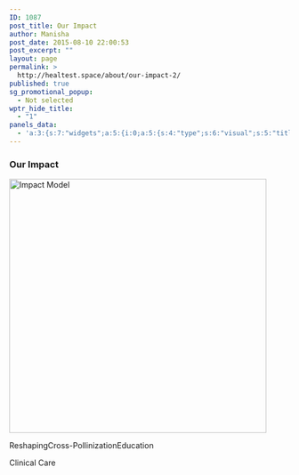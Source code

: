 ```yaml
---
ID: 1087
post_title: Our Impact
author: Manisha
post_date: 2015-08-10 22:00:53
post_excerpt: ""
layout: page
permalink: >
  http://healtest.space/about/our-impact-2/
published: true
sg_promotional_popup:
  - Not selected
wptr_hide_title:
  - "1"
panels_data:
  - 'a:3:{s:7:"widgets";a:5:{i:0;a:5:{s:4:"type";s:6:"visual";s:5:"title";s:10:"Our Impact";s:4:"text";s:256:"<p><a href="http://healtest.space/wp-content/uploads/2015/08/Impact-Model-.png"><img class="aligncenter size-full wp-image-1093" src="http://healtest.space/wp-content/uploads/2015/08/Impact-Model-.png" alt="Impact Model" width="462" height="457" /></a></p>";s:6:"filter";s:1:"1";s:11:"panels_info";a:5:{s:5:"class";s:30:"WP_Widget_Black_Studio_TinyMCE";s:4:"grid";i:0;s:4:"cell";i:0;s:2:"id";i:0;s:5:"style";a:4:{s:27:"background_image_attachment";b:0;s:18:"background_display";s:4:"tile";s:12:"border_color";s:7:"#897364";s:10:"font_color";s:7:"#897364";}}}i:1;a:5:{s:4:"type";s:4:"html";s:5:"title";s:0:"";s:4:"text";s:9:"Reshaping";s:6:"filter";s:1:"1";s:11:"panels_info";a:5:{s:5:"class";s:30:"WP_Widget_Black_Studio_TinyMCE";s:4:"grid";i:1;s:4:"cell";i:0;s:2:"id";i:1;s:5:"style";a:4:{s:7:"padding";s:3:"1px";s:10:"background";s:7:"#ffffff";s:27:"background_image_attachment";b:0;s:18:"background_display";s:4:"tile";}}}i:2;a:5:{s:4:"type";s:4:"html";s:5:"title";s:0:"";s:4:"text";s:19:"Cross-Pollinization";s:6:"filter";s:1:"1";s:11:"panels_info";a:5:{s:5:"class";s:30:"WP_Widget_Black_Studio_TinyMCE";s:4:"grid";i:1;s:4:"cell";i:1;s:2:"id";i:2;s:5:"style";a:4:{s:7:"padding";s:3:"1px";s:10:"background";s:7:"#ffffff";s:27:"background_image_attachment";b:0;s:18:"background_display";s:4:"tile";}}}i:3;a:5:{s:4:"type";s:4:"html";s:5:"title";s:0:"";s:4:"text";s:9:"Education";s:6:"filter";s:1:"1";s:11:"panels_info";a:5:{s:5:"class";s:30:"WP_Widget_Black_Studio_TinyMCE";s:4:"grid";i:1;s:4:"cell";i:2;s:2:"id";i:3;s:5:"style";a:4:{s:7:"padding";s:3:"1px";s:10:"background";s:7:"#ffffff";s:27:"background_image_attachment";b:0;s:18:"background_display";s:4:"tile";}}}i:4;a:5:{s:4:"type";s:6:"visual";s:5:"title";s:0:"";s:4:"text";s:20:"<p>Clinical Care</p>";s:6:"filter";s:1:"1";s:11:"panels_info";a:5:{s:5:"class";s:30:"WP_Widget_Black_Studio_TinyMCE";s:4:"grid";i:1;s:4:"cell";i:3;s:2:"id";i:4;s:5:"style";a:4:{s:7:"padding";s:3:"1px";s:10:"background";s:7:"#ffffff";s:27:"background_image_attachment";b:0;s:18:"background_display";s:4:"tile";}}}}s:5:"grids";a:2:{i:0;a:2:{s:5:"cells";i:1;s:5:"style";a:0:{}}i:1;a:2:{s:5:"cells";i:4;s:5:"style";a:2:{s:27:"background_image_attachment";b:0;s:18:"background_display";s:4:"tile";}}}s:10:"grid_cells";a:5:{i:0;a:2:{s:4:"grid";i:0;s:6:"weight";i:1;}i:1;a:2:{s:4:"grid";i:1;s:6:"weight";d:0.25;}i:2;a:2:{s:4:"grid";i:1;s:6:"weight";d:0.25;}i:3;a:2:{s:4:"grid";i:1;s:6:"weight";d:0.25;}i:4;a:2:{s:4:"grid";i:1;s:6:"weight";d:0.25;}}}'
---
```

<h3 class="widget-title">Our Impact</h3>
<a href="http://healtest.space/wp-content/uploads/2015/08/Impact-Model-.png"><img class="aligncenter size-full wp-image-1093" src="http://healtest.space/wp-content/uploads/2015/08/Impact-Model-.png" alt="Impact Model" width="462" height="457" /></a>

ReshapingCross-PollinizationEducation

Clinical Care